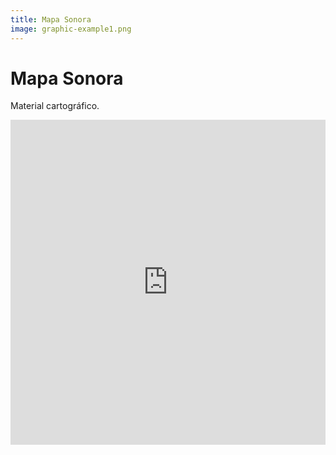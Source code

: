 ```yaml
---
title: Mapa Sonora
image: graphic-example1.png
---
```


# Mapa Sonora

Material cartográfico.

<iframe width="100%" height="520" frameborder="0" src="https://mapapoder.carto.com/builder/8e272a97-dab5-498f-82d5-fff50af62728/embed" allowfullscreen webkitallowfullscreen mozallowfullscreen oallowfullscreen msallowfullscreen></iframe>
